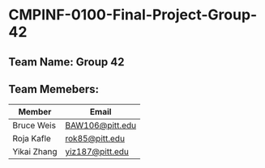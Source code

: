 # CMPINF-0100-Final-Project-Group-42

## Team Name: Group 42
## Team Memebers:

| Member | Email |
| ------ | ----- |
|Bruce Weis|BAW106@pitt.edu|
|Roja Kafle|rok85@pitt.edu|
|Yikai Zhang|yiz187@pitt.edu|
